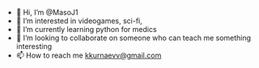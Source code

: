 - 👋 Hi, I’m @MasoJ1
- 👀 I’m interested in videogames, sci-fi, 
- 🌱 I’m currently learning python for medics
- 💞️ I’m looking to collaborate on someone who can teach me something interesting
- 📫 How to reach me kkurnaevv@gmail.com 

<!---
MasoJ1/MasoJ1 is a ✨ special ✨ repository because its `README.md` (this file) appears on your GitHub profile.
You can click the Preview link to take a look at your changes.
--->
